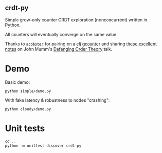 crdt-py
-----

Simple grow-only counter CRDT exploration (nonconcurrent) written in Python.

All counters will eventually converge on the same value.

Thanks to [`acobster`](https://github.com/acobster) for pairing on a [clj gcounter](https://github.com/acobster/recurse/blob/master/crdt/gcounter.clj) and sharing [these excellent notes](https://acobster.keybase.pub/recurse/crdts) on John Mumm's [Defanging Order Theory](https://www.youtube.com/watch?v=OOlnp2bZVRs) talk.

# Demo

Basic demo:
```
python simple/demo.py
```

With fake latency & robustness to nodes "crashing":
```
python cloudy/demo.py
```

# Unit tests

```
cd ..
python -m unittest discover crdt-py
```
